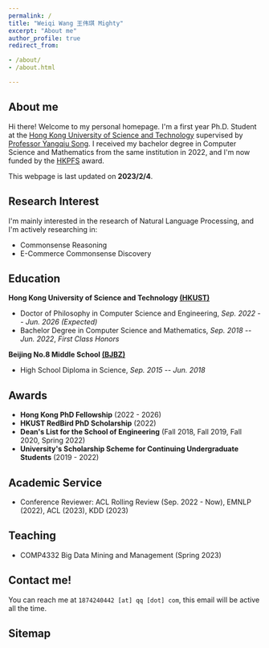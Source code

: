 ```yaml
---
permalink: /
title: "Weiqi Wang 王伟琪 Mighty"
excerpt: "About me"
author_profile: true
redirect_from:

- /about/
- /about.html

---
```


## About me

Hi there! Welcome to my personal homepage. I'm a first year Ph.D. Student at
the [Hong Kong University of Science and Technology](https://hkust.edu.hk/) supervised
by [Professor Yangqiu Song](https://www.cse.ust.hk/~yqsong/). I received my bachelor degree in Computer Science
and Mathematics from the same institution in 2022, and I'm now funded by
the [HKPFS](https://fytgs.hkust.edu.hk/scholarships/hong-kong-phd-fellowship-scheme) award.

This webpage is last updated on **2023/2/4**.

## Research Interest

I'm mainly interested in the research of Natural Language Processing, and I'm actively researching in:

- Commonsense Reasoning
- E-Commerce Commonsense Discovery

## Education

**Hong Kong University of Science and Technology [(HKUST)](https://hkust.edu.hk/)**

- Doctor of Philosophy in Computer Science and Engineering,  *Sep. 2022 -- Jun. 2026 (Expected)*
- Bachelor Degree in Computer Science and Mathematics,  *Sep. 2018 -- Jun. 2022*, *First Class Honors*

**Beijing No.8 Middle School [(BJBZ)](http://www.no8ms.bj.cn/)**

- High School Diploma in Science, *Sep. 2015 -- Jun. 2018*

## Awards

* **Hong Kong PhD Fellowship** (2022 - 2026)
* **HKUST RedBird PhD Scholarship** (2022)
* **Dean's List for the School of Engineering** (Fall 2018, Fall 2019, Fall 2020, Spring 2022)
* **University's Scholarship Scheme for Continuing Undergraduate Students** (2019 - 2022)

## Academic Service

* Conference Reviewer: ACL Rolling Review (Sep. 2022 - Now), EMNLP (2022), ACL (2023), KDD (2023)

## Teaching

* COMP4332 Big Data Mining and Management (Spring 2023)

## Contact me!

You can reach me at `1874240442 [at] qq [dot] com`, this email will be active all the time.

## Sitemap

<script type='text/javascript' id='clustrmaps' src='//cdn.clustrmaps.com/map_v2.js?cl=ffffff&w=700&t=tt&d=DE2rC1_XQk9C3olzhHZGibG_eT8m4xfWcetZ15Zm4mQ&co=2d78ad&cmo=3acc3a&cmn=ff5353&ct=ffffff'></script>